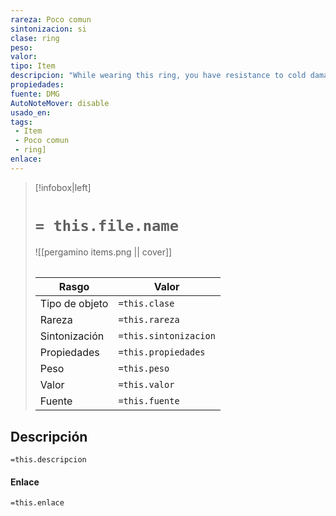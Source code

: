 ```yaml
---
rareza: Poco comun
sintonizacion: si
clase: ring
peso: 
valor: 
tipo: Item
descripcion: "While wearing this ring, you have resistance to cold damage. In addition, you and everything you wear and carry are unharmed by temperatures as low as -50 degrees Fahrenheit."
propiedades: 
fuente: DMG
AutoNoteMover: disable
usado_en:  
tags: 
 - Item
 - Poco comun
 - ring]
enlace: 
---
```


> [!infobox|left]
>  # `= this.file.name`
> ![[pergamino items.png || cover]]
> ######   
> |Rasgo | Valor |
> | --- | --- |
> | Tipo de objeto| `=this.clase`|
>  | Rareza| `=this.rareza`|
> | Sintonización | `=this.sintonizacion` |
> | Propiedades | `=this.propiedades` |
>  | Peso | `=this.peso` |
> | Valor | `=this.valor` |
> | Fuente | `=this.fuente` |


## Descripción
`=this.descripcion`

#### Enlace
`=this.enlace`
